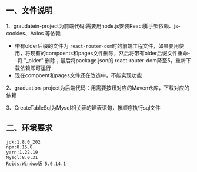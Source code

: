 ## 一、文件说明

1、graudatein-project为前端代码:需要用node.js安装React脚手架依赖、js-cookies、Axios 等依赖

- 带有older后缀的文件为 ``react-router-dom``时的前端工程文件，如果要用使用，将现有的compoents和pages文件删除，然后将带有older后缀文件重命--将 "_older" 删除；最后将package.json的 react-router-dom降至5，重新下载依赖即可运行
- 现在compoent和pages文件还在改造中，不能实现功能

2、graduation-project为后端代码：用需要按钮对应的Maven仓库，下载对应的依赖

3、CreateTableSql为Mysql相关表的建表语句，按顺序执行sql文件

## 二、环境要求

```
jdk:1.8.0_202
npm:8.15.0
yarn:1.22.19
Mysql:8.0.31
Reids:Windwo版 5.0.14.1
```
